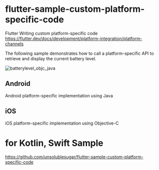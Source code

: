 # flutter-sample-custom-platform-specific-code

Flutter Writing custom platform-specific code  
https://flutter.dev/docs/development/platform-integration/platform-channels

The following sample demonstrates how to call a platform-specific API to retrieve and display the current battery level.

![batterylevel_objc_java](https://user-images.githubusercontent.com/8685879/68361557-a59cd700-0167-11ea-948d-2df843fcd480.gif)


## Android
Android platform-specific implementation using Java

## iOS
iOS platform-specific implementation using Objective-C

# for Kotlin, Swift Sample
https://github.com/unsolublesugar/flutter-sample-custom-platform-specific-code
